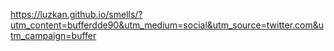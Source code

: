 https://luzkan.github.io/smells/?utm_content=bufferdde90&utm_medium=social&utm_source=twitter.com&utm_campaign=buffer
